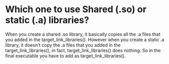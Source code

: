 # Which one to use Shared (.so) or static (.a) libraries?


When you create a shared .so library, it basically copies all the .a files that you added in the target_link_libraries(). However
when you create a static .a library, it doesn't copy the .a files that you added in the target_link_libraries(), in fact, target_link_libraries() does nothing. So in the final executable you
have to add as target_link_libraries().
